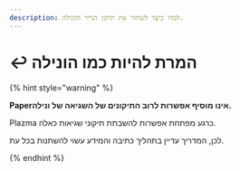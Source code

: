 ```yaml
---
description: למדו כיצד לשחזר את תיקון הנייר והונילה.
---
```


# ↩️ המרת להיות כמו הונילה

{% hint style="warning" %}

**Paperאינו מוסיף אפשרות לרוב התיקונים של השגיאה של ונילה.**

Plazma כרגע מפתחת אפשרות להשבתת תיקוני שגיאות כאלה.

לכן, המדריך עדיין בתהליך כתיבה והמידע עשוי להשתנות בכל עת.

{% endhint %}
